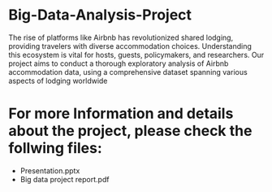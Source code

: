 # Big-Data-Analysis-Project

The rise of platforms like Airbnb has revolutionized shared lodging, providing travelers
with diverse accommodation choices. Understanding this ecosystem is vital for hosts,
guests, policymakers, and researchers. Our project aims to conduct a thorough
exploratory analysis of Airbnb accommodation data, using a comprehensive dataset
spanning various aspects of lodging worldwide

# For more Information and details about the project, please check the follwing files:
- Presentation.pptx
- Big data project report.pdf
